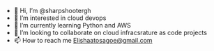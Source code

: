 - 👋 Hi, I’m @sharpshootergh
- 👀 I’m interested in cloud devops 
- 🌱 I’m currently learning Python and AWS 
- 💞️ I’m looking to collaborate on cloud infracsrature as code projects 
- 📫 How to reach me Elishaatosagoe@gmail.com

<!---
sharpshootergh/sharpshootergh is a ✨ special ✨ repository because its `README.md` (this file) appears on your GitHub profile.
You can click the Preview link to take a look at your changes.
--->

